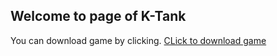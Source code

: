 ## Welcome to page of K-Tank

You can download game by clicking.
[CLick to download game][download-file]

[download-file]: K-Tank.zip
<!-- [1]:{{ https://kirill-blip.github.io/K-Tank }}/download/K-Tank.zip -->